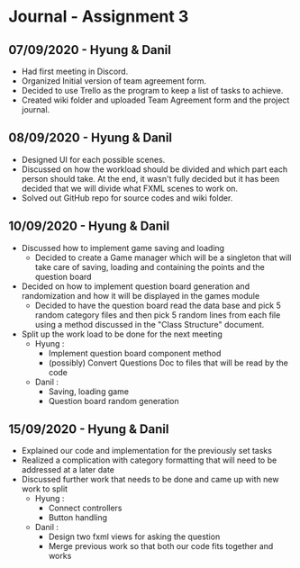 # Journal - Assignment 3

## 07/09/2020 - Hyung & Danil

- Had first meeting in Discord.
- Organized Initial version of team agreement form.
- Decided to use Trello as the program to keep a list of tasks to achieve.
- Created wiki folder and uploaded Team Agreement form and the project journal.

## 08/09/2020 - Hyung & Danil

- Designed UI for each possible scenes.
- Discussed on how the workload should be divided and which part each person should take. At the end, it wasn't fully decided but it has been decided that we will divide what FXML scenes to work on.
- Solved out GitHub repo for source codes and wiki folder. 

## 10/09/2020 - Hyung & Danil

- Discussed how to implement game saving and loading
  - Decided to create a Game manager which will be a singleton that will take care of saving, loading and containing the points and the question board
- Decided on how to implement question board generation and randomization and how it will be displayed in the games module
  - Decided to have the question board read the data base and pick 5 random category files and then pick 5 random lines from each file using a method discussed in the "Class Structure" document.
- Split up the work load to be done for the next meeting
  - Hyung : 
    - Implement question board component method
    - (possibly) Convert Questions Doc to files that will be read by the code
  - Danil :
    - Saving, loading game
    - Question board random generation
    
## 15/09/2020 - Hyung & Danil

- Explained our code and implementation for the previously set tasks
- Realized a complication with category formatting that will need to be addressed at a later date
- Discussed further work that needs to be done and came up with new work to split
  - Hyung :
    - Connect controllers
    - Button handling
  - Danil : 
    - Design two fxml views for asking the question
    - Merge previous work so that both our code fits together and works
